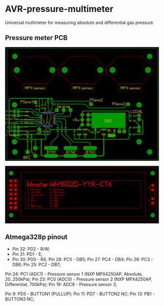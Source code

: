 # AVR-pressure-multimeter
Universal multimeter for measuring absolute and differential gas pressure

## Pressure meter PCB
![pcb1](/atmega-MPX-PCB-pressure-meter.gif)

![pcb2](/winstar-LCD-PCB-template.gif)

## Atmega328p pinout
- Pin 32: PD2 - R/W;
- Pin 31: PD1 - E;
- Pin 30: PD0 - RS;
Pin 28: PC5 - DB5;
Pin 27: PC4 - DB4;
Pin 26: PC3 - DB6;
Pin 25: PC2 - DB7;

Pin 24: PC1 (ADC1) - Pressure sensor 1 (NXP MPX4250AP, Absolute, 20..250kPa);
Pin 23: PC0 (ADC0) - Pressure sensor 2 (NXP MPX4250AP, Differential, 700kPa);
Pin 19: ADC6 - Pressure sensor 3;

Pin 9: PD5 - BUTTON1 (PULLUP);
Pin 11: PD7 - BUTTON2 NC;
Pin 13: PB1 - BUTTON3 NC;

